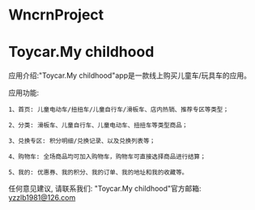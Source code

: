 # WncrnProject
# Toycar.My childhood

  应用介绍:"Toycar.My childhood"app是一款线上购买儿童车/玩具车的应用。

  应用功能:
  
    1、首页: 儿童电动车/扭扭车/儿童自行车/滑板车、店内热销、推荐专区等类型；
    
    2、分类: 滑板车、儿童自行车、儿童电动车、扭扭车等类型商品；
    
    3、兑换专区: 积分明细/兑换记录、以及兑换列表等；
    
    4、购物车: 全场商品均可加入购物车，购物车可直接选择商品进行结算；
    
    5、我的: 优惠券、我的积分、我的订单、我的地址和我的收藏等。

  任何意见建议, 请联系我们: 
  "Toycar.My childhood"官方邮箱: yzzlb1981@126.com
